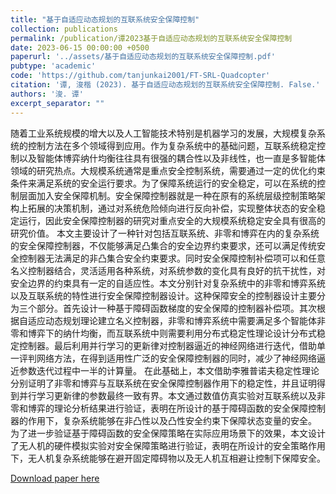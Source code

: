 ```yaml
---
title: "基于自适应动态规划的互联系统安全保障控制"
collection: publications
permalink: /publication/谭2023基于自适应动态规划的互联系统安全保障控制
date: 2023-06-15 00:00:00 +0500
paperurl: '../assets/基于自适应动态规划的互联系统安全保障控制.pdf'
pubtype: 'academic'
code: 'https://github.com/tanjunkai2001/FT-SRL-Quadcopter'
citation: '谭, 浚楷 (2023). 基于自适应动态规划的互联系统安全保障控制. False.'
authors: '浚. 谭'
excerpt_separator: ""
---
```

随着工业系统规模的增大以及人工智能技术特别是机器学习的发展，大规模复杂系统的控制方法在多个领域得到应用。作为复杂系统中的基础问题，互联系统稳定控制以及智能体博弈纳什均衡往往具有很强的耦合性以及非线性，也一直是多智能体领域的研究热点。大规模系统通常是重点安全控制系统，需要通过一定的优化约束条件来满足系统的安全运行要求。为了保障系统运行的安全稳定，可以在系统的控制层面加入安全保障机制。安全保障控制器就是一种在原有的系统层级控制策略架构上拓展的决策机制，通过对系统危险倾向进行反向补偿，实现整体状态的安全稳定运行，因此安全保障控制器的研究对重点安全的大规模系统稳定安全具有很高的研究价值。
本文主要设计了一种针对包括互联系统、非零和博弈在内的复杂系统的安全保障控制器，不仅能够满足凸集合的安全边界约束要求，还可以满足传统安全控制器无法满足的非凸集合安全约束要求。同时安全保障控制补偿项可以和任意名义控制器结合，灵活适用各种系统，对系统参数的变化具有良好的抗干扰性，对安全边界的约束具有一定的自适应性。本文分别针对复杂系统中的非零和博弈系统以及互联系统的特性进行安全保障控制器设计。这种保障安全的控制器设计主要分为三个部分。首先设计一种基于障碍函数梯度的安全保障的控制器补偿项。其次根据自适应动态规划理论建立名义控制器，非零和博弈系统中需要满足多个智能体非零和博弈下的纳什均衡，而互联系统中则需要利用分布式稳定性理论设计分布式稳定控制器。最后利用并行学习的更新律对控制器逼近的神经网络进行迭代，借助单一评判网络方法，在得到适用性广泛的安全保障控制器的同时，减少了神经网络逼近参数迭代过程中一半的计算量。
在此基础上，本文借助李雅普诺夫稳定性理论分别证明了非零和博弈与互联系统在安全保障控制器作用下的稳定性，并且证明得到并行学习更新律的参数最终一致有界。本文通过数值仿真实验对互联系统以及非零和博弈的理论分析结果进行验证，表明在所设计的基于障碍函数的安全保障控制器的作用下，复杂系统能够在非凸性以及凸性安全约束下保障状态变量的安全。
为了进一步验证基于障碍函数的安全保障策略在实际应用场景下的效果，本文设计了无人机的硬件模拟实验对安全保障策略进行验证，表明在所设计的安全策略作用下，无人机复杂系统能够在避开固定障碍物以及无人机互相避让控制下保障安全。

[Download paper here](../assets/基于自适应动态规划的互联系统安全保障控制.pdf)